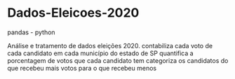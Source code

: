 # Dados-Eleicoes-2020

pandas - python

Análise e tratamento de dados eleições 2020. 
contabiliza cada voto de cada candidato em cada município do estado de SP 
quantifica a porcentagem de votos que cada candidato tem 
categoriza os candidatos do que recebeu mais votos para o que recebeu menos